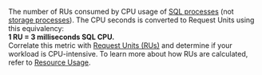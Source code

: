 The number of RUs consumed by CPU usage of <a href="https://www.cockroachlabs.com/docs/cockroachcloud/architecture#architecture">SQL processes</a> (not <a href="https://www.cockroachlabs.com/docs/cockroachcloud/architecture#architecture">storage processes</a>). The CPU seconds is converted to Request Units using this equivalency:
<br>
<b>1 RU = 3 milliseconds SQL CPU.</b>
<br>
Correlate this metric with <a href="#tenant.consumption.request_units">Request Units (RUs)</a> and determine if your workload is CPU-intensive. To learn more about how RUs are calculated, refer to <a href="https://www.cockroachlabs.com/docs/cockroachcloud/serverless-resource-usage">Resource Usage</a>.